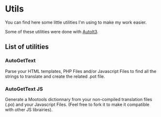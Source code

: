 Utils
=====

You can find here some little utilities I'm using to make my work easier.

Some of these utilities were done with [AutoIt3][autoit].

List of utilities
-----------------

### AutoGetText

Parse your HTML templates, PHP Files and/or Javascript Files to find all the strings to translate and create the related .pot file.

### AutoGetText JS

Generate a Mootools dictionnary from your non-compiled translation files (.po) and your Javascript Files. (Feel free to fork it to make it compatible with other JS librairies).

[autoit]:http://www.autoitscript.com